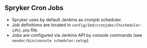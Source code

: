 ## Spryker Cron Jobs
 - Spryker uses by default Jenkins as cronjob scheduler.
 - Job definitions are located in `config/Zed/cronjobs/{%scheduler-id%}.php` file.
 - Jobs are configured via Jenkins API by console commands (see `vendor/bin/console scheduler:setup`).
